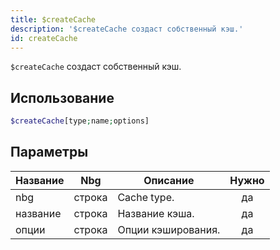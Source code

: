 ```yaml
---
title: $createCache
description: '$createCache создаст собственный кэш.'
id: createCache
---
```


`$createCache` создаст собственный кэш.

## Использование

```php
$createCache[type;name;options]
```

## Параметры

| Название | Nbg    | Описание           | Нужно |
| -------- | ------ | ------------------ |:-----:|
| nbg      | строка | Cache type.        |  да   |
| название | строка | Название кэша.     |  да   |
| опции    | строка | Опции кэширования. |  да   |